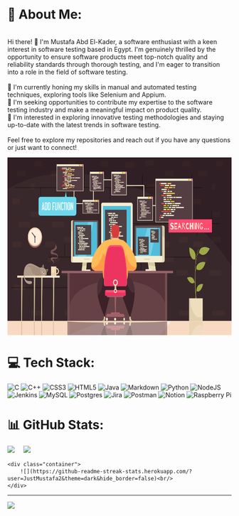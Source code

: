 # 💫 About Me:
<br>Hi there! 👋 I'm Mustafa Abd El-Kader, a software enthusiast with a keen interest in software testing based in Egypt. I'm genuinely thrilled by the opportunity to ensure software products meet top-notch quality and reliability standards through thorough testing, and I'm eager to transition into a role in the field of software testing.<br><br>🌱 I'm currently honing my skills in manual and automated testing techniques, exploring tools like Selenium and Appium.<br>💼 I'm seeking opportunities to contribute my expertise to the software testing industry and make a meaningful impact on product quality.<br>🔭 I'm interested in exploring innovative testing methodologies and staying up-to-date with the latest trends in software testing.<br><br>Feel free to explore my repositories and reach out if you have any questions or just want to connect!

<p align="center">
<img src='https://github.com/JustMustafa2/JustMustafa2/blob/main/Image.jpg' style="height: 400px;"/>
</p>



# 💻 Tech Stack:

![C](https://img.shields.io/badge/c-%2300599C.svg?style=for-the-badge&logo=c&logoColor=white) ![C++](https://img.shields.io/badge/c++-%2300599C.svg?style=for-the-badge&logo=c%2B%2B&logoColor=white) ![CSS3](https://img.shields.io/badge/css3-%231572B6.svg?style=for-the-badge&logo=css3&logoColor=white) ![HTML5](https://img.shields.io/badge/html5-%23E34F26.svg?style=for-the-badge&logo=html5&logoColor=white) ![Java](https://img.shields.io/badge/java-%23ED8B00.svg?style=for-the-badge&logo=openjdk&logoColor=white) ![Markdown](https://img.shields.io/badge/markdown-%23000000.svg?style=for-the-badge&logo=markdown&logoColor=white) ![Python](https://img.shields.io/badge/python-3670A0?style=for-the-badge&logo=python&logoColor=ffdd54) ![NodeJS](https://img.shields.io/badge/node.js-6DA55F?style=for-the-badge&logo=node.js&logoColor=white) ![Jenkins](https://img.shields.io/badge/jenkins-%232C5263.svg?style=for-the-badge&logo=jenkins&logoColor=white) ![MySQL](https://img.shields.io/badge/mysql-%2300000f.svg?style=for-the-badge&logo=mysql&logoColor=white) ![Postgres](https://img.shields.io/badge/postgres-%23316192.svg?style=for-the-badge&logo=postgresql&logoColor=white) ![Jira](https://img.shields.io/badge/jira-%230A0FFF.svg?style=for-the-badge&logo=jira&logoColor=white) ![Postman](https://img.shields.io/badge/Postman-FF6C37?style=for-the-badge&logo=postman&logoColor=white) ![Notion](https://img.shields.io/badge/Notion-%23000000.svg?style=for-the-badge&logo=notion&logoColor=white) ![Raspberry Pi](https://img.shields.io/badge/-RaspberryPi-C51A4A?style=for-the-badge&logo=Raspberry-Pi)


# 📊 GitHub Stats:


<div class='container'>
<img style="height: auto; width: 55%;" class="img" src="https://github-readme-stats.vercel.app/api?username=JustMustafa2&theme=dark&hide_border=false&include_all_commits=false&count_private=false" />
&nbsp;
&nbsp;
<img style="height: auto; width: 40%;" class="img" src="https://github-readme-stats.vercel.app/api/top-langs/?username=JustMustafa2&theme=dark&hide_border=false&include_all_commits=false&count_private=false&layout=compact" /></div>
</div>



    <div class="container">
        ![](https://github-readme-streak-stats.herokuapp.com/?user=JustMustafa2&theme=dark&hide_border=false)<br/>
    </div>



---
[![](https://visitcount.itsvg.in/api?id=JustMustafa2&icon=0&color=0)](https://visitcount.itsvg.in)

